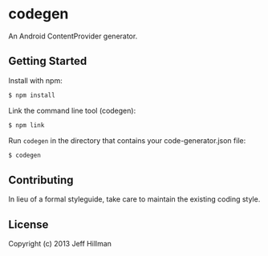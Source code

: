 # codegen

An Android ContentProvider generator.

## Getting Started
Install with npm:
```bash
$ npm install
```
Link the command line tool (codegen):
```bash
$ npm link
```
Run `codegen` in the directory that contains your code-generator.json file:
```bash
$ codegen
```

## Contributing
In lieu of a formal styleguide, take care to maintain the existing coding style.

## License
Copyright (c) 2013 Jeff Hillman  
